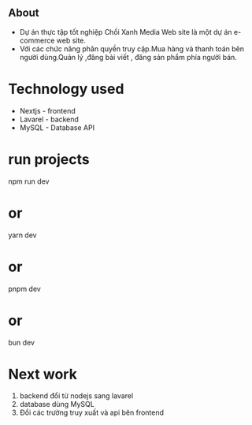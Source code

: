 ## About

- Dự án thực tập tốt nghiệp Chồi Xanh Media Web site là một dự án e-commerce web site.
- Với các chức năng phân quyền truy cập.Mua hàng và thanh toán bên người dùng.Quản lý ,đăng bài viết , đăng sản phẩm phía người bán.

# Technology used

- Nextjs - frontend
- Lavarel - backend
- MySQL - Database API

# run projects

npm run dev

# or

yarn dev

# or

pnpm dev

# or

bun dev

# Next work

1. backend đổi từ nodejs sang lavarel
2. database dùng MySQL
3. Đổi các trường truy xuất và api bên frontend
